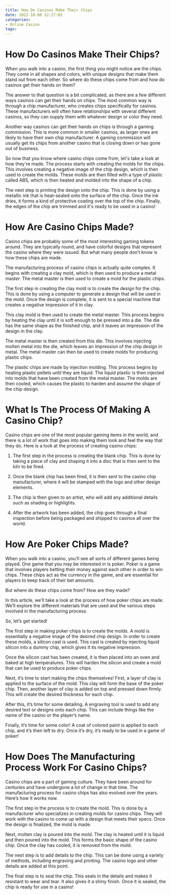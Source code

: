 ```yaml
---
title: How Do Casinos Make Their Chips 
date: 2022-10-06 12:27:03
categories:
- Online Casino
tags:
---
```



#  How Do Casinos Make Their Chips? 

When you walk into a casino, the first thing you might notice are the chips. They come in all shapes and colors, with unique designs that make them stand out from each other. So where do these chips come from and how do casinos get their hands on them?

The answer to that question is a bit complicated, as there are a few different ways casinos can get their hands on chips. The most common way is through a chip manufacturer, who creates chips specifically for casinos. These manufacturers will often have relationships with several different casinos, so they can supply them with whatever design or color they need.

Another way casinos can get their hands on chips is through a gaming commission. This is more common in smaller casinos, as larger ones are likely to have their own chip manufacturer. A gaming commission will usually get its chips from another casino that is closing down or has gone out of business.

So now that you know where casino chips come from, let's take a look at how they're made. The process starts with creating the molds for the chips. This involves creating a negative image of the chip design, which is then used to create the molds. These molds are then filled with a type of plastic called ABS, which is then heated and molded into the shape of a chip.

The next step is printing the design onto the chip. This is done by using a metallic ink that is heat-sealed onto the surface of the chip. Once the ink dries, it forms a kind of protective coating over the top of the chip. Finally, the edges of the chip are trimmed and it's ready to be used in a casino!

#  How Are Casino Chips Made? 

Casino chips are probably some of the most interesting gaming tokens around. They are typically round, and have colorful designs that represent the casino where they were issued. But what many people don’t know is how these chips are made.

The manufacturing process of casino chips is actually quite complex. It begins with creating a clay mold, which is then used to produce a metal master. The metal master is then used to create a mold for the plastic chips.

The first step in creating the clay mold is to create the design for the chip. This is done by using a computer to generate a design that will be used in the mold. Once the design is complete, it is sent to a special machine that creates a negative impression of it in clay.

This clay mold is then used to create the metal master. This process begins by heating the clay until it is soft enough to be pressed into a die. The die has the same shape as the finished chip, and it leaves an impression of the design in the clay.

The metal master is then created from this die. This involves injecting molten metal into the die, which leaves an impression of the chip design in metal. The metal master can then be used to create molds for producing plastic chips.

The plastic chips are made by injection molding. This process begins by heating plastic pellets until they are liquid. The liquid plastic is then injected into molds that have been created from the metal master. The molds are then cooled, which causes the plastic to harden and assume the shape of the chip design.

#  What Is The Process Of Making A Casino Chip? 

Casino chips are one of the most popular gaming items in the world, and there is a lot of work that goes into making them look and feel the way that they do. Here is a look at the process of creating casino chips:

1. The first step in the process is creating the blank chip. This is done by taking a piece of clay and shaping it into a disc that is then sent to the kiln to be fired.

2. Once the blank chip has been fired, it is then sent to the casino chip manufacturer, where it will be stamped with the logo and other design elements.

3. The chip is then given to an artist, who will add any additional details such as shading or highlights.

4. After the artwork has been added, the chip goes through a final inspection before being packaged and shipped to casinos all over the world.

#  How Are Poker Chips Made? 

When you walk into a casino, you’ll see all sorts of different games being played. One game that you may be interested in is poker. Poker is a game that involves players betting their money against each other in order to win chips. These chips act as the currency in the game, and are essential for players to keep track of their bet amounts.

But where do these chips come from? How are they made?

In this article, we’ll take a look at the process of how poker chips are made. We’ll explore the different materials that are used and the various steps involved in the manufacturing process.

So, let’s get started!

The first step in making poker chips is to create the molds. A mold is essentially a negative image of the desired chip design. In order to create these molds, a silicon cast is used. This cast is created by injecting liquid silicon into a dummy chip, which gives it its negative impression.

Once the silicon cast has been created, it is then placed into an oven and baked at high temperatures. This will harden the silicon and create a mold that can be used to produce poker chips.

Next, it’s time to start making the chips themselves! First, a layer of clay is applied to the surface of the mold. This clay will form the base of the poker chip. Then, another layer of clay is added on top and pressed down firmly. This will create the desired thickness for each chip.

After this, it’s time for some detailing. A engraving tool is used to add any desired text or designs onto each chip. This can include things like the name of the casino or the player’s name.

 Finally, it’s time for some color! A coat of colored paint is applied to each chip, and it’s then left to dry. Once it’s dry, it’s ready to be used in a game of poker!

#  How Does The Manufacturing Process Work For Casino Chips?

Casino chips are a part of gaming culture. They have been around for centuries and have undergone a lot of change in that time. The manufacturing process for casino chips has also evolved over the years. Here’s how it works now.

The first step in the process is to create the mold. This is done by a manufacturer who specializes in creating molds for casino chips. They will work with the casino to come up with a design that meets their specs. Once the design is finalized, the mold is made.

Next, molten clay is poured into the mold. The clay is heated until it is liquid and then poured into the mold. This forms the basic shape of the casino chip. Once the clay has cooled, it is removed from the mold.

The next step is to add details to the chip. This can be done using a variety of methods, including engraving and printing. The casino logo and other details are added at this point.

The final step is to seal the chip. This seals in the details and makes it resistant to wear and tear. It also gives it a shiny finish. Once it is sealed, the chip is ready for use in a casino!